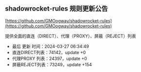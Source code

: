 ## shadowrocket-rules 规则更新公告

[https://github.com/GMOogway/shadowrocket-rules](https://github.com/GMOogway/shadowrocket-rules)

提供全面的直连（DIRECT）、代理（PROXY）、屏蔽（REJECT）列表
- 最后 更新 时间：2024-03-27 06:34:49
- 直连DIRECT列表：74142，update +0
- 代理PROXY 列表：24397，update +0
- 屏蔽REJECT列表：73249，update +154